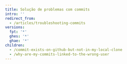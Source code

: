 ```yaml
---
title: Solução de problemas com commits
intro: ''
redirect_from:
  - /articles/troubleshooting-commits
versions:
  fpt: '*'
  ghes: '*'
  ghae: '*'
children:
  - /commit-exists-on-github-but-not-in-my-local-clone
  - /why-are-my-commits-linked-to-the-wrong-user
---
```


